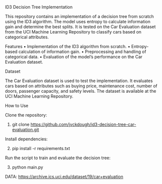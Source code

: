 ID3 Decision Tree Implementation

This repository contains an implementation of a decision tree from scratch using the ID3 algorithm. The model uses entropy to calculate information gain and determine the best splits. It is tested on the Car Evaluation dataset from the UCI Machine Learning Repository to classify cars based on categorical attributes.

Features
	•	Implementation of the ID3 algorithm from scratch.
	•	Entropy-based calculation of information gain.
	•	Preprocessing and handling of categorical data.
	•	Evaluation of the model’s performance on the Car Evaluation dataset.

Dataset

The Car Evaluation dataset is used to test the implementation. It evaluates cars based on attributes such as buying price, maintenance cost, number of doors, passenger capacity, and safety levels. The dataset is available at the UCI Machine Learning Repository.

How to Use

Clone the repository:

  1. git clone https://github.com/jvckdough/id3-decision-tree-car-evaluation.git

Install dependencies:

  2. pip install -r requirements.txt


Run the script to train and evaluate the decision tree:

  3. python main.py


DATA: https://archive.ics.uci.edu/dataset/19/car+evaluation


